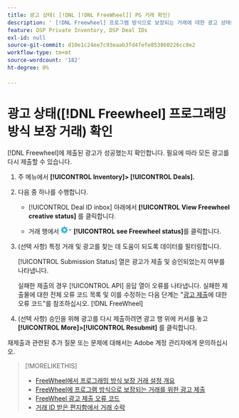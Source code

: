 ```yaml
---
title: 광고 상태( [!DNL [!DNL FreeWheel]] PG 거래 확인)
description: ' [!DNL Freewheel] 프로그램 방식으로 보장되는 거래에 대한 광고 상태를 찾는 방법을 알아봅니다.'
feature: DSP Private Inventory, DSP Deal IDs
exl-id: null
source-git-commit: d10e1c24ee7c93eaab3fd4fefe853860226cc8e2
workflow-type: tm+mt
source-wordcount: '182'
ht-degree: 0%

---
```


# 광고 상태([!DNL Freewheel] 프로그래밍 방식 보장 거래) 확인

[!DNL Freewheel]에 제출된 광고가 성공했는지 확인합니다. 필요에 따라 모든 광고를 다시 제출할 수 있습니다.

1. 주 메뉴에서 **[!UICONTROL Inventory]> [!UICONTROL Deals].**

1. 다음 중 하나를 수행합니다.

   * [!UICONTROL Deal ID inbox] 아래에서 **[!UICONTROL View Freewheel creative status]** 를 클릭합니다.

   * 거래 행에서 ![옵션 메뉴](/help/dsp/assets/options-menu.png) **[!UICONTROL see Freewheel status]**&#x200B;를 클릭합니다.

1. (선택 사항) 특정 거래 및 광고를 찾는 데 도움이 되도록 데이터를 필터링합니다.

   [!UICONTROL Submission Status] 열은 광고가 제출 및 승인되었는지 여부를 나타냅니다.

   실패한 제출의 경우 [!UICONTROL API] 응답 열이 오류를 나타냅니다. 실패한 제출물에 대한 전체 오류 코드 목록 및 이를 수정하는 다음 단계는 &quot;[광고 제출](freewheel-error-codes.md)에 대한 오류 코드&quot;를 참조하십시오. [!DNL FreeWheel] 

1. (선택 사항) 승인을 위해 광고를 다시 제출하려면 광고 행 위에 커서를 놓고 **[!UICONTROL More]>[!UICONTROL Resubmit]** 를 클릭합니다.

재제출과 관련된 추가 질문 또는 문제에 대해서는 Adobe 계정 관리자에게 문의하십시오.

>[!MORELIKETHIS]
>
>* [FreeWheel에서 프로그래밍 방식 보장 거래 설정 개요](freewheel-overview.md)
>* [FreeWheel에 프로그램 방식으로 보장되는 거래를 위한 광고 제출](freewheel-submit.md)
>* [FreeWheel 광고 제출 오류 코드](freewheel-error-codes.md)
>* [거래 ID 받은 편지함에서 거래 수락](deal-id-inbox-accept.md)


